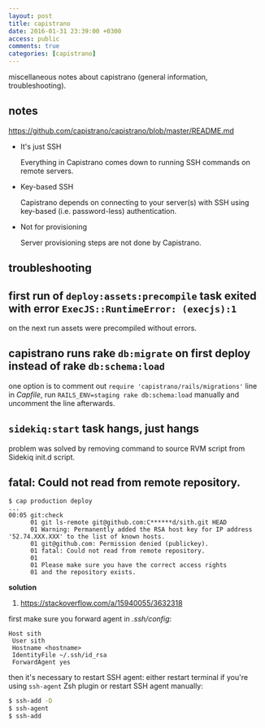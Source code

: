 ```yaml
---
layout: post
title: capistrano
date: 2016-01-31 23:39:00 +0300
access: public
comments: true
categories: [capistrano]
---
```


miscellaneous notes about capistrano (general information, troubleshooting).

<!-- more -->

notes
-----

<https://github.com/capistrano/capistrano/blob/master/README.md>

- It's just SSH

  Everything in Capistrano comes down to running SSH commands on remote servers.

- Key-based SSH

  Capistrano depends on connecting to your server(s)
  with SSH using key-based (i.e. password-less) authentication.

- Not for provisioning

  Server provisioning steps are not done by Capistrano.

troubleshooting
---------------

first run of `deploy:assets:precompile` task exited with error `ExecJS::RuntimeError: (execjs):1`
-------------------------------------------------------------------------------------------------

on the next run assets were precompiled without errors.

capistrano runs rake `db:migrate` on first deploy instead of rake `db:schema:load`
----------------------------------------------------------------------------------

one option is to comment out `require 'capistrano/rails/migrations'` line in
_Capfile_, run `RAILS_ENV=staging rake db:schema:load` manually and uncomment
the line afterwards.

`sidekiq:start` task hangs, just hangs
--------------------------------------

problem was solved by removing command to source RVM script from Sidekiq
init.d script.

fatal: Could not read from remote repository.
---------------------------------------------

```
$ cap production deploy
...
00:05 git:check
      01 git ls-remote git@github.com:C******d/sith.git HEAD
      01 Warning: Permanently added the RSA host key for IP address '52.74.XXX.XXX' to the list of known hosts.
      01 git@github.com: Permission denied (publickey).
      01 fatal: Could not read from remote repository.
      01
      01 Please make sure you have the correct access rights
      01 and the repository exists.
```

**solution**

1. <https://stackoverflow.com/a/15940055/3632318>

first make sure you forward agent in _.ssh/config_:

```
Host sith
 User sith
 Hostname <hostname>
 IdentityFile ~/.ssh/id_rsa
 ForwardAgent yes
```

then it's necessary to restart SSH agent: either restart terminal if you're
using `ssh-agent` Zsh plugin or restart SSH agent manually:

```sh
$ ssh-add -D
$ ssh-agent
$ ssh-add
```
